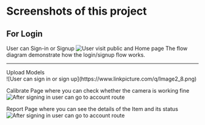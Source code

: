 # Screenshots of this project
## For Login
User can Sign-in or Signup
![User visit public and Home page](https://www.linkpicture.com/q/Image1_7.png)
The flow diagram demonstrate how the login/signup flow works.
<hr>
Upload Models <br>
![User can sign in or sign up](https://www.linkpicture.com/q/Image2_8.png)

Calibrate Page where you can check whether the camera is working fine
![After signing in user can go to account route](https://www.linkpicture.com/q/Image3_6.png)

Report Page where you can see the details of the Item and its status
![After signing in user can go to account route](https://www.linkpicture.com/q/Image4_6.png)


